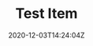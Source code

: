 ---
title: Test Item
date: 2020-12-03T14:24:04Z
summary: This is quick summary
draft: true
description: |-
  This is a longer description

  # Header

  * list1
  * list2
  * list3

  ## Header smaller

  1. list1
  2. list2
  3. list3

  ![Some image in content](/img/wool.jpg)
detail: >-
  This is some details




  # Header


  * list1

  * list2

  * list3


  ## Header smaller


  1. list1

  2. list2

  3. list3


  [A link](https://alexandermorton.co.uk)


  ![Some image in the content](/img/screenshot-2020-11-28-at-01.47.39.jpg "This is the image in the content")
images:
  - image: /img/wool.jpg
    alt: "Example image knit"
  - image: /img/wool-2.jpg
    alt: "Example image knit"
material:
  - text: material 0
    link: https://alexandermorton.co.uk
  - text: material 1
    link: https://alexandermorton.co.uk
tags:
  - hat
  - children
categories:
  - knit
---
